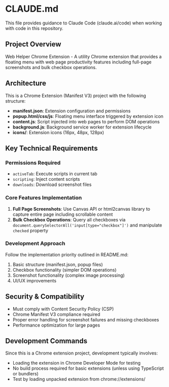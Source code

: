 # CLAUDE.md

This file provides guidance to Claude Code (claude.ai/code) when working with code in this repository.

## Project Overview

Web Helper Chrome Extension - A utility Chrome extension that provides a floating menu with web page productivity features including full-page screenshots and bulk checkbox operations.

## Architecture

This is a Chrome Extension (Manifest V3) project with the following structure:
- **manifest.json**: Extension configuration and permissions
- **popup.html/css/js**: Floating menu interface triggered by extension icon
- **content.js**: Script injected into web pages to perform DOM operations
- **background.js**: Background service worker for extension lifecycle
- **icons/**: Extension icons (16px, 48px, 128px)

## Key Technical Requirements

### Permissions Required
- `activeTab`: Execute scripts in current tab
- `scripting`: Inject content scripts
- `downloads`: Download screenshot files

### Core Features Implementation
1. **Full Page Screenshots**: Use Canvas API or html2canvas library to capture entire page including scrollable content
2. **Bulk Checkbox Operations**: Query all checkboxes via `document.querySelectorAll('input[type="checkbox"]')` and manipulate `checked` property

### Development Approach
Follow the implementation priority outlined in README.md:
1. Basic structure (manifest.json, popup files)
2. Checkbox functionality (simpler DOM operations)
3. Screenshot functionality (complex image processing)
4. UI/UX improvements

## Security & Compatibility
- Must comply with Content Security Policy (CSP)
- Chrome Manifest V3 compliance required
- Proper error handling for screenshot failures and missing checkboxes
- Performance optimization for large pages

## Development Commands

Since this is a Chrome extension project, development typically involves:
- Loading the extension in Chrome Developer Mode for testing
- No build process required for basic extensions (unless using TypeScript or bundlers)
- Test by loading unpacked extension from chrome://extensions/